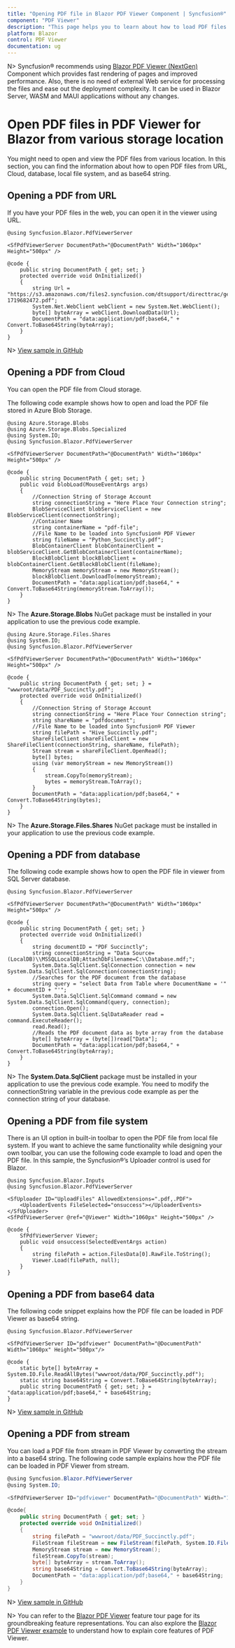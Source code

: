 ```yaml
---
title: "Opening PDF file in Blazor PDF Viewer Component | Syncfusion®"
component: "PDF Viewer"
description: "This page helps you to learn about how to load PDF files from various locations in Syncfusion®'s Blazor PDF Viewer."
platform: Blazor
control: PDF Viewer
documentation: ug
---
```


N> Syncfusion® recommends using [Blazor PDF Viewer (NextGen)](https://blazor.syncfusion.com/documentation/pdfviewer-2/getting-started/server-side-application) Component which provides fast rendering of pages and improved performance. Also, there is no need of external Web service for processing the files and ease out the deployment complexity. It can be used in Blazor Server, WASM and MAUI applications without any changes.

# Open PDF files in PDF Viewer for Blazor from various storage location

You might need to open and view the PDF files from various location. In this section, you can find the information about how to open PDF files from URL, Cloud, database, local file system, and as base64 string.

## Opening a PDF from URL

If you have your PDF files in the web, you can open it in the viewer using URL.

```cshtml
@using Syncfusion.Blazor.PdfViewerServer

<SfPdfViewerServer DocumentPath="@DocumentPath" Width="1060px" Height="500px" />

@code {
    public string DocumentPath { get; set; }
    protected override void OnInitialized()
    {
        string Url = "https://s3.amazonaws.com/files2.syncfusion.com/dtsupport/directtrac/general/pd/HTTP_Succinctly-1719682472.pdf";
        System.Net.WebClient webClient = new System.Net.WebClient();
        byte[] byteArray = webClient.DownloadData(Url);
        DocumentPath = "data:application/pdf;base64," + Convert.ToBase64String(byteArray);
    }
}
```
N> [View sample in GitHub](https://github.com/SyncfusionExamples/blazor-pdf-viewer-classic-examples/tree/master/Load%20and%20Save/Load%20PDF%20file%20from%20URL)

## Opening a PDF from Cloud

You can open the PDF file from Cloud storage.

The following code example shows how to open and load the PDF file stored in Azure Blob Storage.

```cshtml
@using Azure.Storage.Blobs
@using Azure.Storage.Blobs.Specialized
@using System.IO;
@using Syncfusion.Blazor.PdfViewerServer

<SfPdfViewerServer DocumentPath="@DocumentPath" Width="1060px" Height="500px" />

@code {
    public string DocumentPath { get; set; }
    public void blobLoad(MouseEventArgs args)
    {
        //Connection String of Storage Account
        string connectionString = "Here Place Your Connection string";
        BlobServiceClient blobServiceClient = new BlobServiceClient(connectionString);
        //Container Name
        string containerName = "pdf-file";
        //File Name to be loaded into Syncfusion® PDF Viewer
        string fileName = "Python_Succinctly.pdf";
        BlobContainerClient blobContainerClient = blobServiceClient.GetBlobContainerClient(containerName);
        BlockBlobClient blockBlobClient = blobContainerClient.GetBlockBlobClient(fileName);
        MemoryStream memoryStream = new MemoryStream();
        blockBlobClient.DownloadTo(memoryStream);
        DocumentPath = "data:application/pdf;base64," + Convert.ToBase64String(memoryStream.ToArray());
    }
}
```

N> The **Azure.Storage.Blobs** NuGet package must be installed in your application to use the previous code example.

```cshtml
@using Azure.Storage.Files.Shares
@using System.IO;
@using Syncfusion.Blazor.PdfViewerServer

<SfPdfViewerServer DocumentPath="@DocumentPath" Width="1060px" Height="500px" />

@code {
    public string DocumentPath { get; set; } = "wwwroot/data/PDF_Succinctly.pdf";
    protected override void OnInitialized()
    {
        //Connection String of Storage Account
        string connectionString = "Here Place Your Connection string";
        string shareName = "pdfdocument";
        //File Name to be loaded into Syncfusion® PDF Viewer
        string filePath = "Hive_Succinctly.pdf";
        ShareFileClient shareFileClient = new ShareFileClient(connectionString, shareName, filePath);
        Stream stream = shareFileClient.OpenRead();
        byte[] bytes;
        using (var memoryStream = new MemoryStream())
        {
            stream.CopyTo(memoryStream);
            bytes = memoryStream.ToArray();
        }
        DocumentPath = "data:application/pdf;base64," + Convert.ToBase64String(bytes);
    }
}
```

N> The **Azure.Storage.Files.Shares** NuGet package must be installed in your application to use the previous code example.

## Opening a PDF from database

The following code example shows how to open the PDF file in viewer from SQL Server database.

```cshtml
@using Syncfusion.Blazor.PdfViewerServer

<SfPdfViewerServer DocumentPath="@DocumentPath" Width="1060px" Height="500px" />

@code {
    public string DocumentPath { get; set; }
    protected override void OnInitialized()
    {
        string documentID = "PDF Succinctly";
        string connectionString = "Data Source=(LocalDB)\\MSSQLLocalDB;AttachDbFilename=C:\\Database.mdf;";
        System.Data.SqlClient.SqlConnection connection = new System.Data.SqlClient.SqlConnection(connectionString);
        //Searches for the PDF document from the database
        string query = "select Data from Table where DocumentName = '" + documentID + "'";
        System.Data.SqlClient.SqlCommand command = new System.Data.SqlClient.SqlCommand(query, connection);
        connection.Open();
        System.Data.SqlClient.SqlDataReader read = command.ExecuteReader();
        read.Read();
        //Reads the PDF document data as byte array from the database
        byte[] byteArray = (byte[])read["Data"];
        DocumentPath = "data:application/pdf;base64," + Convert.ToBase64String(byteArray);
    }
}
```

N> The **System.Data.SqlClient** package must be installed in your application to use the previous code example. You need to modify the connectionString variable in the previous code example as per the connection string of your database.

## Opening a PDF from file system

There is an UI option in built-in toolbar to open the PDF file from local file system. If you want to achieve the same functionality while designing your own toolbar, you can use the following code example to load and open the PDF file. In this sample, the Syncfusion®’s Uploader control is used for Blazor.

```cshtml
@using Syncfusion.Blazor.Inputs
@using Syncfusion.Blazor.PdfViewerServer

<SfUploader ID="UploadFiles" AllowedExtensions=".pdf,.PDF">
    <UploaderEvents FileSelected="onsuccess"></UploaderEvents>
</SfUploader>
<SfPdfViewerServer @ref="@Viewer" Width="1060px" Height="500px" />

@code {
    SfPdfViewerServer Viewer;
    public void onsuccess(SelectedEventArgs action)
    {
        string filePath = action.FilesData[0].RawFile.ToString();
        Viewer.Load(filePath, null);
    }
}
```

## Opening a PDF from base64 data

The following code snippet explains how the PDF file can be loaded in PDF Viewer as base64 string.

```cshtml
@using Syncfusion.Blazor.PdfViewerServer

<SfPdfViewerServer ID="pdfviewer" DocumentPath="@DocumentPath" Width="1060px" Height="500px"/>

@code {
    static byte[] byteArray = System.IO.File.ReadAllBytes("wwwroot/data/PDF_Succinctly.pdf");
    static string base64String = Convert.ToBase64String(byteArray);
    public string DocumentPath { get; set; } = "data:application/pdf;base64," + base64String;
}
```
N> [View sample in GitHub](https://github.com/SyncfusionExamples/blazor-pdf-viewer-classic-examples/tree/master/Load%20and%20Save/Load%20a%20PDF%20file%20from%20base%2064%20string)

## Opening a PDF from stream

You can load a PDF file from stream in PDF Viewer by converting the stream into a base64 string. The following code sample explains how the PDF file can be loaded in PDF Viewer from stream.

```csharp
@using Syncfusion.Blazor.PdfViewerServer
@using System.IO;

<SfPdfViewerServer ID="pdfviewer" DocumentPath="@DocumentPath" Width="1060px" Height="500px"/>

@code{
    public string DocumentPath { get; set; }
    protected override void OnInitialized()
    {
        string filePath = "wwwroot/data/PDF_Succinctly.pdf";
        FileStream fileStream = new FileStream(filePath, System.IO.FileMode.Open, System.IO.FileAccess.Read);
        MemoryStream stream = new MemoryStream();
        fileStream.CopyTo(stream);
        byte[] byteArray = stream.ToArray();
        string base64String = Convert.ToBase64String(byteArray);
        DocumentPath = "data:application/pdf;base64," + base64String;
    }
}
```

N> [View sample in GitHub](https://github.com/SyncfusionExamples/blazor-pdf-viewer-classic-examples/tree/master/Load%20and%20Save/Load%20a%20PDF%20file%20from%20memory%20stream)

N> You can refer to the [Blazor PDF Viewer](https://www.syncfusion.com/blazor-components/blazor-pdf-viewer) feature tour page for its groundbreaking feature representations. You can also explore the [Blazor PDF Viewer example](https://blazor.syncfusion.com/demos/pdf-viewer/default-functionalities?theme=bootstrap5) to understand how to explain core features of PDF Viewer.